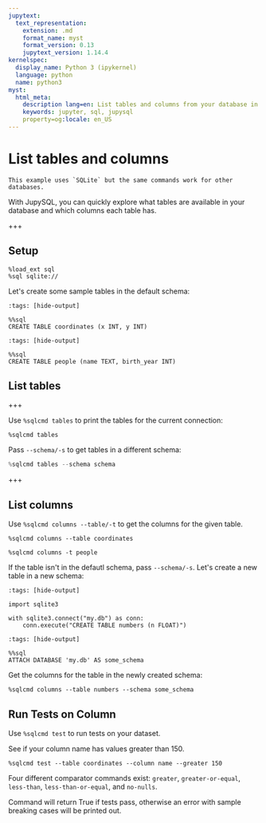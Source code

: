```yaml
---
jupytext:
  text_representation:
    extension: .md
    format_name: myst
    format_version: 0.13
    jupytext_version: 1.14.4
kernelspec:
  display_name: Python 3 (ipykernel)
  language: python
  name: python3
myst:
  html_meta:
    description lang=en: List tables and columns from your database in Jupyter via JupySQL
    keywords: jupyter, sql, jupysql
    property=og:locale: en_US
---
```


# List tables and columns

```{note}
This example uses `SQLite` but the same commands work for other databases.
```

With JupySQL, you can quickly explore what tables are available in your database and which columns each table has.

+++

## Setup


```{code-cell} ipython3
%load_ext sql
%sql sqlite://
```

Let's create some sample tables in the default schema:

```{code-cell} ipython3
:tags: [hide-output]

%%sql
CREATE TABLE coordinates (x INT, y INT)
```

```{code-cell} ipython3
:tags: [hide-output]

%%sql
CREATE TABLE people (name TEXT, birth_year INT)
```

## List tables

+++

Use `%sqlcmd tables` to print the tables for the current connection:

```{code-cell} ipython3
%sqlcmd tables
```

Pass `--schema/-s` to get tables in a different schema:

```python
%sqlcmd tables --schema schema
```

+++

## List columns

Use `%sqlcmd columns --table/-t` to get the columns for the given table.

```{code-cell} ipython3
%sqlcmd columns --table coordinates
```

```{code-cell} ipython3
%sqlcmd columns -t people
```

If the table isn't in the defautl schema, pass `--schema/-s`.  Let's create a new table in a new schema:

```{code-cell} ipython3
:tags: [hide-output]

import sqlite3

with sqlite3.connect("my.db") as conn:
    conn.execute("CREATE TABLE numbers (n FLOAT)")
```

```{code-cell} ipython3
:tags: [hide-output]

%%sql
ATTACH DATABASE 'my.db' AS some_schema
```

Get the columns for the table in the newly created schema:

```{code-cell} ipython3
%sqlcmd columns --table numbers --schema some_schema
```
## Run Tests on Column

Use `%sqlcmd test` to run tests on your dataset. 

See if your column name has values greater than 150. 
```{code-cell} ipython3
%sqlcmd test --table coordinates --column name --greater 150
```

Four different comparator commands exist: `greater`, `greater-or-equal`, `less-than`, `less-than-or-equal`, and `no-nulls`. 

Command will return True if tests pass, otherwise an error with sample breaking cases will be printed out.